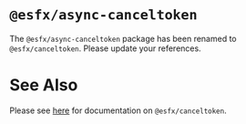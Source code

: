 # `@esfx/async-canceltoken`

The `@esfx/async-canceltoken` package has been renamed to `@esfx/canceltoken`. Please update your references.

# See Also

Please see [here](https://esfx.js.org/esfx/api/canceltoken.html) for documentation on `@esfx/canceltoken`.
